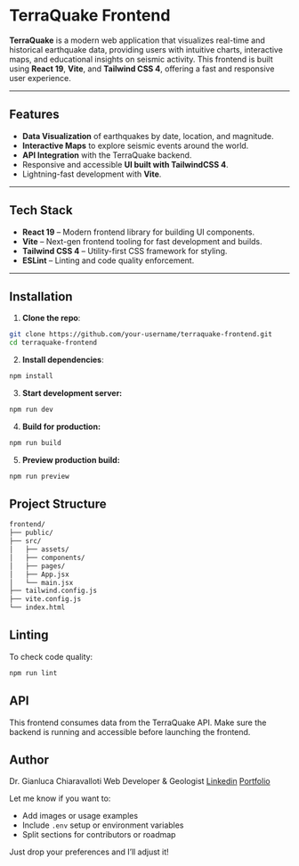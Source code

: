 # TerraQuake Frontend

**TerraQuake** is a modern web application that visualizes real-time and historical earthquake data, providing users with intuitive charts, interactive maps, and educational insights on seismic activity. This frontend is built using **React 19**, **Vite**, and **Tailwind CSS 4**, offering a fast and responsive user experience.

---

## Features

- **Data Visualization** of earthquakes by date, location, and magnitude.
- **Interactive Maps** to explore seismic events around the world.
- **API Integration** with the TerraQuake backend.
- Responsive and accessible **UI built with TailwindCSS 4**.
- Lightning-fast development with **Vite**.

---

## Tech Stack

- **React 19** – Modern frontend library for building UI components.
- **Vite** – Next-gen frontend tooling for fast development and builds.
- **Tailwind CSS 4** – Utility-first CSS framework for styling.
- **ESLint** – Linting and code quality enforcement.

---

## Installation

1. **Clone the repo**:

```bash
git clone https://github.com/your-username/terraquake-frontend.git
cd terraquake-frontend
```

2. **Install dependencies**:

```bash
npm install
```

3. **Start development server:**

```bash
npm run dev
```

4. **Build for production:**

```bash
npm run build
```

5. **Preview production build:**

```bash
npm run preview
```

## Project Structure

```bash
frontend/
├── public/
├── src/
│   ├── assets/
│   ├── components/
│   ├── pages/
│   ├── App.jsx
│   └── main.jsx
├── tailwind.config.js
├── vite.config.js
└── index.html
```

## Linting
To check code quality:

```bash
npm run lint
```

## API
This frontend consumes data from the TerraQuake API. Make sure the backend is running and accessible before launching the frontend.

## Author
Dr. Gianluca Chiaravalloti
Web Developer & Geologist
[Linkedin]() [Portfolio](https://portfolio-gianluca-phi.vercel.app/)

Let me know if you want to:

- Add images or usage examples  
- Include `.env` setup or environment variables  
- Split sections for contributors or roadmap  

Just drop your preferences and I’ll adjust it!

